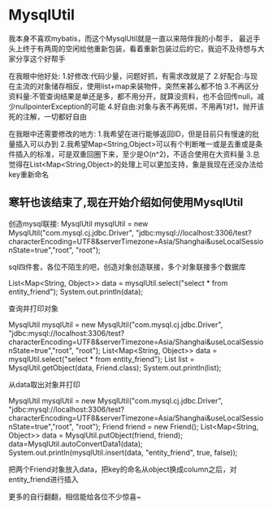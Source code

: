 # MysqlUtil
我本身不喜欢mybatis，而这个MysqlUtil就是一直以来陪伴我的小帮手，
最近手头上终于有两周的空闲给他重新包装，看着重新包装过后的它，我迫不及待想与大家分享这个好帮手

在我眼中他好处:
1.好修改:代码少量，问题好抓，有需求改就是了
2.好配合:与现在主流的对象储存相反，使用list+map来装物件，突然来甚么都不怕
3.不再区分资料量:不管查询结果是单还是多，都不用分开，就算没资料，也不会回传null，减少nullpointerException的可能
4.好自由:对象与表不再死绑，不用再1对1，抛开该死的注解，一切都好自由

在我眼中还需要修改的地方:
1.我希望在进行能够返回ID，但是目前只有慢速的批量插入可以办到
2.我希望Map<String,Object>可以有个判断唯一或是去重或是条件插入的标准，可是双重回圈下来，至少是O(n^2)，不适合使用在大资料量
3.总觉得在List<Map<String,Object>的处理上可以更加支持，象是我现在还没办法给key重新命名

寒轩也该结束了,现在开始介绍如何使用MysqlUtil
-----------------------------------------------------------------------------------------------------
创造mysql联接:
  MysqlUtil mysqlUtil = new MysqlUtil("com.mysql.cj.jdbc.Driver", "jdbc:mysql://localhost:3306/test?        characterEncoding=UTF8&serverTimezone=Asia/Shanghai&useLocalSessionState=true","root", "root");

sql四件套，各位不陌生的吧，创造对象创造联接，多个对象联接多个数据库

  List<Map<String, Object>> data = mysqlUtil.select("select * from entity_friend");
  System.out.println(data);
  
查询并打印对象

  MysqlUtil mysqlUtil = new MysqlUtil("com.mysql.cj.jdbc.Driver", "jdbc:mysql://localhost:3306/test?characterEncoding=UTF8&serverTimezone=Asia/Shanghai&useLocalSessionState=true","root", "root");
  List<Map<String, Object>> data = mysqlUtil.select("select * from entity_friend");
  List<Friend> list = MysqlUtil.getObject(data, Friend.class);
  System.out.println(list);
  
从data取出对象并打印

  MysqlUtil mysqlUtil = new MysqlUtil("com.mysql.cj.jdbc.Driver", "jdbc:mysql://localhost:3306/test?characterEncoding=UTF8&serverTimezone=Asia/Shanghai&useLocalSessionState=true","root", "root");
  Friend friend = new Friend();
  List<Map<String, Object>> data = MysqlUtil.putObject(friend, friend);
  data=MysqlUtil.autoConvertData1(data);
  System.out.println(mysqlUtil.insert(data, "entity_friend", true, false));
  
把两个Friend对象放入data，把key的命名从object换成column之后，对entity_friend进行插入

更多的自行翻翻，相信能给各位不少惊喜~
